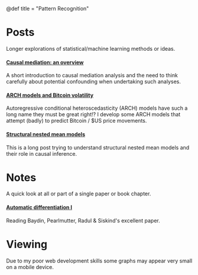 
@def title = "Pattern Recognition"

# Posts

Longer explorations of statistical/machine learning methods or ideas.

#### [Causal mediation: an overview](/causal-mediation)

A short introduction to causal mediation analysis and the need to think carefully about potential confounding when undertaking such analyses.

#### [ARCH models and Bitcoin volatility](/bitcoin-volatility)

Autoregressive conditional heteroscedasticity (ARCH) models have such a long name they must be great right!? I develop some ARCH models that attempt (badly) to predict Bitcoin / \$US price movements.   

#### [Structural nested mean models](/structural-nested-mean-models)

This is a long post trying to understand structural nested mean models and their role in causal inference. 

# Notes

A quick look at all or part of a single paper or book chapter.

#### [Automatic differentiation I](/autodiff-forward)

Reading Baydin, Pearlmutter, Radul & Siskind's excellent paper.


# Viewing 

Due to my poor web development skills some graphs may appear very small on a mobile device.